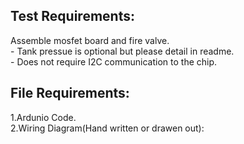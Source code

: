 ## Test Requirements:
Assemble mosfet board and fire valve.   
    - Tank pressue is optional but please detail in readme.  
    - Does not require I2C communication to the chip.  

## File Requirements:
1.Ardunio Code.  
2.Wiring Diagram(Hand written or drawen out):  
